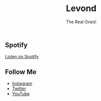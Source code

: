 <!DOCTYPE html>
<html lang="en"> 
<head>
    <meta charset="UTF-8">
    <meta name="viewport" content="width=device-width, initial-scale=1.0">

</head>
<body>
    <header>
        <h1>Levond</h1>
        <p>The Real Ones!</p>
    </header>
    <section id="My Music!">
        <h2>Spotify</h2>
<a href="https://open.spotify.com/artist/6otgGqvFhZamZp5fIg7Lyz?si=CNY88r-8QIS9b-RBlMOpXA" target="_blank">Listen on Spotify</a>
    </section>
    <section id="social-media">
        <h2>Follow Me</h2>
        <ul>
            <li><a href="https://instagram.com/yourprofile">Instagram</a></li>
            <li><a href="https://twitter.com/yourprofile">Twitter</a></li>
            <li><a href="https://youtube.com/yourchannel">YouTube</a></li>
        </ul>
    </section>
</body>
</html>